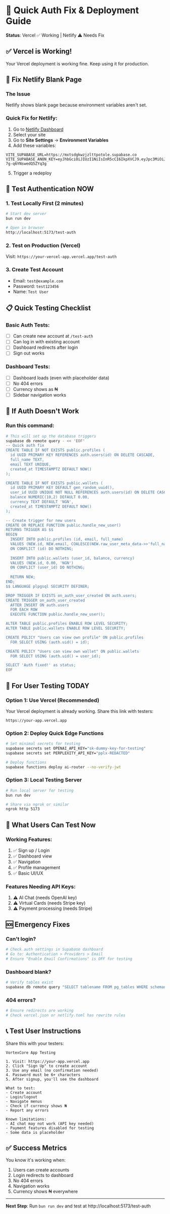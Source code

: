 # 🚀 Quick Auth Fix & Deployment Guide

**Status**: Vercel ✅ Working | Netlify ⚠️ Needs Fix

## ✅ Vercel is Working!
Your Vercel deployment is working fine. Keep using it for production.

## 🔧 Fix Netlify Blank Page

### The Issue
Netlify shows blank page because environment variables aren't set.

### Quick Fix for Netlify:
1. Go to [Netlify Dashboard](https://app.netlify.com)
2. Select your site
3. Go to **Site Settings** → **Environment Variables**
4. Add these variables:
```
VITE_SUPABASE_URL=https://mxtsdgkwzjzlttpotole.supabase.co
VITE_SUPABASE_ANON_KEY=eyJhbGciOiJIUzI1NiIsInR5cCI6IkpXVCJ9.eyJpc3MiOiJzdXBhYmFzZSIsInJlZiI6Im14dHNkZ2t3emp6bHR0cG90b2xlIiwicm9sZSI6ImFub24iLCJpYXQiOjE3NDcxMDUyNTksImV4cCI6MjA2MjY4MTI1OX0.2KM8JxBEsqQidSvjhuLs8HCX-7g-q6YNswedQ5ZYq3g
```
5. Trigger a redeploy

## 🔐 Test Authentication NOW

### 1. Test Locally First (2 minutes)
```bash
# Start dev server
bun run dev

# Open in browser
http://localhost:5173/test-auth
```

### 2. Test on Production (Vercel)
Visit: `https://your-vercel-app.vercel.app/test-auth`

### 3. Create Test Account
- Email: `test@example.com`
- Password: `test123456`
- Name: `Test User`

## 📋 Quick Testing Checklist

### Basic Auth Tests:
- [ ] Can create new account at `/test-auth`
- [ ] Can log in with existing account
- [ ] Dashboard redirects after login
- [ ] Sign out works

### Dashboard Tests:
- [ ] Dashboard loads (even with placeholder data)
- [ ] No 404 errors
- [ ] Currency shows as ₦
- [ ] Sidebar navigation works

## 🚨 If Auth Doesn't Work

### Run this command:
```bash
# This will set up the database triggers
supabase db remote query - << 'EOF'
-- Quick auth fix
CREATE TABLE IF NOT EXISTS public.profiles (
  id UUID PRIMARY KEY REFERENCES auth.users(id) ON DELETE CASCADE,
  full_name TEXT,
  email TEXT UNIQUE,
  created_at TIMESTAMPTZ DEFAULT NOW()
);

CREATE TABLE IF NOT EXISTS public.wallets (
  id UUID PRIMARY KEY DEFAULT gen_random_uuid(),
  user_id UUID UNIQUE NOT NULL REFERENCES auth.users(id) ON DELETE CASCADE,
  balance NUMERIC(10,2) DEFAULT 0.00,
  currency TEXT DEFAULT 'NGN',
  created_at TIMESTAMPTZ DEFAULT NOW()
);

-- Create trigger for new users
CREATE OR REPLACE FUNCTION public.handle_new_user()
RETURNS TRIGGER AS $$
BEGIN
  INSERT INTO public.profiles (id, email, full_name)
  VALUES (NEW.id, NEW.email, COALESCE(NEW.raw_user_meta_data->>'full_name', NEW.email))
  ON CONFLICT (id) DO NOTHING;
  
  INSERT INTO public.wallets (user_id, balance, currency)
  VALUES (NEW.id, 0.00, 'NGN')
  ON CONFLICT (user_id) DO NOTHING;
  
  RETURN NEW;
END;
$$ LANGUAGE plpgsql SECURITY DEFINER;

DROP TRIGGER IF EXISTS on_auth_user_created ON auth.users;
CREATE TRIGGER on_auth_user_created
  AFTER INSERT ON auth.users
  FOR EACH ROW
  EXECUTE FUNCTION public.handle_new_user();

ALTER TABLE public.profiles ENABLE ROW LEVEL SECURITY;
ALTER TABLE public.wallets ENABLE ROW LEVEL SECURITY;

CREATE POLICY "Users can view own profile" ON public.profiles
  FOR SELECT USING (auth.uid() = id);

CREATE POLICY "Users can view own wallet" ON public.wallets
  FOR SELECT USING (auth.uid() = user_id);

SELECT 'Auth fixed!' as status;
EOF
```

## 🎯 For User Testing TODAY

### Option 1: Use Vercel (Recommended)
Your Vercel deployment is already working. Share this link with testers:
```
https://your-app.vercel.app
```

### Option 2: Deploy Quick Edge Functions
```bash
# Set minimal secrets for testing
supabase secrets set OPENAI_API_KEY="sk-dummy-key-for-testing"
supabase secrets set PERPLEXITY_API_KEY="pplx-REDACTED"

# Deploy functions
supabase functions deploy ai-router --no-verify-jwt
```

### Option 3: Local Testing Server
```bash
# Run local server for testing
bun run dev

# Share via ngrok or similar
ngrok http 5173
```

## 📱 What Users Can Test Now

### Working Features:
1. ✅ Sign up / Login
2. ✅ Dashboard view
3. ✅ Navigation
4. ✅ Profile management
5. ✅ Basic UI/UX

### Features Needing API Keys:
1. ⚠️ AI Chat (needs OpenAI key)
2. ⚠️ Virtual Cards (needs Stripe key)
3. ⚠️ Payment processing (needs Stripe)

## 🆘 Emergency Fixes

### Can't login?
```bash
# Check auth settings in Supabase dashboard
# Go to: Authentication > Providers > Email
# Ensure "Enable Email Confirmations" is OFF for testing
```

### Dashboard blank?
```bash
# Verify tables exist
supabase db remote query "SELECT tablename FROM pg_tables WHERE schemaname='public';"
```

### 404 errors?
```bash
# Ensure redirects are working
# Check vercel.json or netlify.toml has rewrite rules
```

## 📞 Test User Instructions

Share this with your testers:

```
VortexCore App Testing

1. Visit: https://your-app.vercel.app
2. Click "Sign Up" to create account
3. Use any email (no confirmation needed)
4. Password must be 6+ characters
5. After signup, you'll see the dashboard

What to test:
- Create account
- Login/logout
- Navigate menus
- Check if currency shows ₦
- Report any errors

Known limitations:
- AI chat may not work (API key needed)
- Payment features disabled for testing
- Some data is placeholder
```

## ✅ Success Metrics

You know it's working when:
1. Users can create accounts
2. Login redirects to dashboard
3. No 404 errors
4. Navigation works
5. Currency shows ₦ everywhere

---

**Next Step**: Run `bun run dev` and test at http://localhost:5173/test-auth

